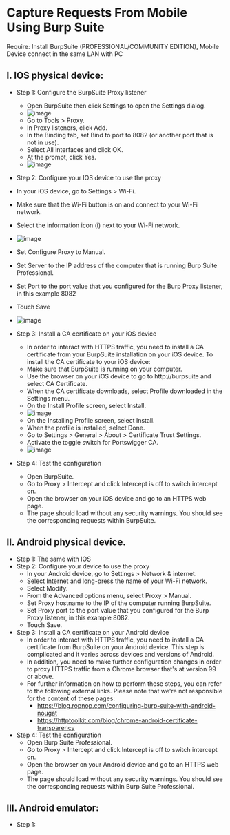 # Capture Requests From Mobile Using Burp Suite
Require: Install BurpSuite (PROFESSIONAL/COMMUNITY EDITION), Mobile Device connect in the same LAN with PC
## I. IOS physical device:
- Step 1: Configure the BurpSuite Proxy listener
  - Open BurpSuite then click Settings to open the Settings dialog.
  - ![image](https://user-images.githubusercontent.com/58378623/225493773-faee54d3-5ac8-43f6-aa25-ed1dd45e1beb.png)
  - Go to Tools > Proxy.
  - In Proxy listeners, click Add.
  - In the Binding tab, set Bind to port to 8082 (or another port that is not in use).
  - Select All interfaces and click OK.
  - At the prompt, click Yes.
  - ![image](https://user-images.githubusercontent.com/58378623/225494271-d1fff140-3ba6-4b0f-aa4e-aab67b44ac97.png)

 - Step 2: Configure your IOS device to use the proxy
  - In your iOS device, go to Settings > Wi-Fi.
  - Make sure that the Wi-Fi button is on and connect to your Wi-Fi network.
  - Select the information icon (i) next to your Wi-Fi network.
  - ![image](https://user-images.githubusercontent.com/58378623/225494540-ccac32a4-db75-49ea-8616-6204ee9fb13f.png)

  - Set Configure Proxy to Manual.
  - Set Server to the IP address of the computer that is running Burp Suite Professional.
  - Set Port to the port value that you configured for the Burp Proxy listener, in this example 8082
  - Touch Save
  - ![image](https://user-images.githubusercontent.com/58378623/225494582-f811de75-59e6-4096-b6b5-702848159204.png)
- Step 3: Install a CA certificate on your iOS device
  - In order to interact with HTTPS traffic, you need to install a CA certificate from your BurpSuite installation on your iOS device. To install the CA certificate to your iOS device:
  - Make sure that BurpSuite is running on your computer.
  - Use the browser on your iOS device to go to http://burpsuite and select CA Certificate.
  - When the CA certificate downloads, select Profile downloaded in the Settings menu.
  - On the Install Profile screen, select Install.
  - ![image](https://user-images.githubusercontent.com/58378623/225494848-3562941f-745e-4fa5-a207-0df5007dc348.png)
  - On the Installing Profile screen, select Install.
  - When the profile is installed, select Done.
  - Go to Settings > General > About > Certificate Trust Settings.
  - Activate the toggle switch for Portswigger CA.
  - ![image](https://user-images.githubusercontent.com/58378623/225494992-ad4cd909-d2f9-4660-a567-87f1ebf9a9f1.png)
- Step 4: Test the configuration
  - Open BurpSuite.
  - Go to Proxy > Intercept and click Intercept is off to switch intercept on.
  - Open the browser on your iOS device and go to an HTTPS web page.
  - The page should load without any security warnings. You should see the corresponding requests within BurpSuite.
## II. Android physical device.
- Step 1: The same with IOS
- Step 2: Configure your device to use the proxy
  - In your Android device, go to Settings > Network & internet.
  - Select Internet and long-press the name of your Wi-Fi network.
  - Select Modify.
  - From the Advanced options menu, select Proxy > Manual.
  - Set Proxy hostname to the IP of the computer running BurpSuite.
  - Set Proxy port to the port value that you configured for the Burp Proxy listener, in this example 8082.
  - Touch Save.
- Step 3: Install a CA certificate on your Android device
  - In order to interact with HTTPS traffic, you need to install a CA certificate from BurpSuite on your Android device. This step is complicated and it varies across devices and versions of Android.
  - In addition, you need to make further configuration changes in order to proxy HTTPS traffic from a Chrome browser that's at version 99 or above.
  - For further information on how to perform these steps, you can refer to the following external links. Please note that we're not responsible for the content of these pages:
    - https://blog.ropnop.com/configuring-burp-suite-with-android-nougat
    - https://httptoolkit.com/blog/chrome-android-certificate-transparency
- Step 4: Test the configuration
  - Open Burp Suite Professional.
  - Go to Proxy > Intercept and click Intercept is off to switch intercept on.
  - Open the browser on your Android device and go to an HTTPS web page.
  - The page should load without any security warnings. You should see the corresponding requests within Burp Suite Professional.
## III. Android emulator:
- Step 1: 
